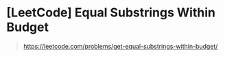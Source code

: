# [LeetCode] Equal Substrings Within Budget

> https://leetcode.com/problems/get-equal-substrings-within-budget/
